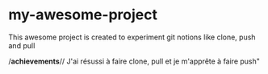 # my-awesome-project

This awesome project is created to experiment git notions like clone, push and pull

/**********achievements**********//
J'ai résussi à faire clone, pull et je m'apprête à faire push"
